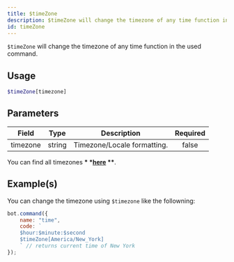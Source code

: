 ```yaml
---
title: $timeZone
description: $timeZone will change the timezone of any time function in the used command.
id: timeZone
---
```


`$timeZone` will change the timezone of any time function in the used command.

## Usage

```php
$timeZone[timezone]
```

## Parameters

| Field    | Type   | Description                 | Required |
| -------- | ------ | --------------------------- | :------: |
| timezone | string | Timezone/Locale formatting. |  false   |

You can find all timezones __*
*[here](https://gist.githubusercontent.com/diogocapela/12c6617fc87607d11fd62d2a4f42b02a/raw/8b5abde6f9c7d5570df3a2aa22325d7d20a8b5d7/moment-js-timezones.txt)
**__.

## Example(s)

You can change the timezone using `$timezone` like the followning:

```javascript
bot.command({
    name: "time",
    code: `
    $hour:$minute:$second
    $timeZone[America/New_York]
    ` // returns current time of New York
});
```